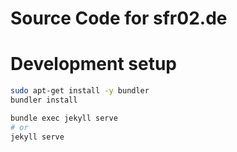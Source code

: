 # Source Code for sfr02.de

# Development setup

```bash
sudo apt-get install -y bundler
bundler install

bundle exec jekyll serve
# or
jekyll serve
```
